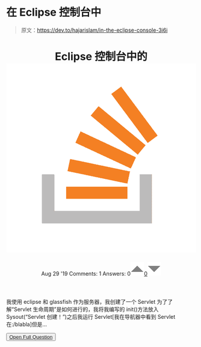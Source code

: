# 在 Eclipse 控制台中

> 原文：<https://dev.to/hajarislam/in-the-eclipse-console-3i6i>

<header>

# Eclipse 控制台中的![](img/5dbb32dd8e7a84fd6febfe0cdccb56ed.png)

Aug 29 '19 Comments: 1 Answers: 0[![](img/a065da4e8eb02494bbdf9da25e72307b.png)0![](img/0a5dbf7e796d422711f0ba4f7b944281.png)](https://stackoverflow.com/questions/57718375/in-the-eclipse-console) </header>

我使用 eclipse 和 glassfish 作为服务器，我创建了一个 Servlet 为了了解“Servlet 生命周期”是如何进行的，我将我编写的 init()方法放入 Sysout(“Servlet 创建！”)之后我运行 Servlet[我在导航器中看到 Servlet 在:/blabla]但是…

<button class="ltag__stackexchange--btn" type="button">[Open Full Question](https://stackoverflow.com/questions/57718375/in-the-eclipse-console)</button>